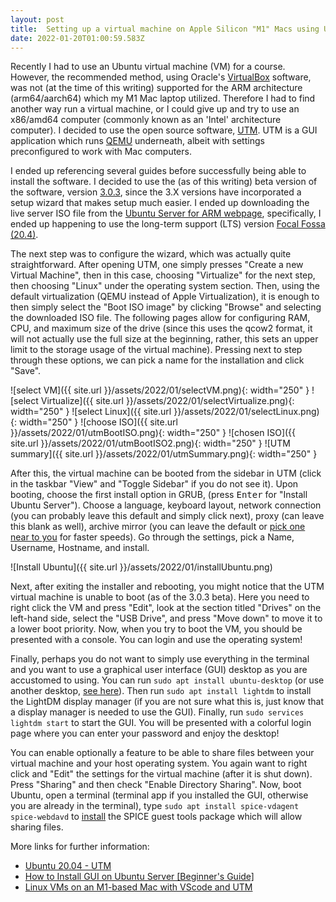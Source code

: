 ```yaml
---
layout: post
title:  Setting up a virtual machine on Apple Silicon "M1" Macs using UTM
date: 2022-01-20T01:00:59.583Z
---
```


Recently I had to use an Ubuntu virtual machine (VM) for a course. However, the recommended method, using Oracle's [VirtualBox](https://www.virtualbox.org) software, was not (at the time of this writing) supported for the ARM architecture (arm64/aarch64) which my M1 Mac laptop utilized. Therefore I had to find another way run a virtual machine, or I could give up and try to use an x86/amd64 computer (commonly known as an 'Intel' architecture computer). I decided to use the open source software, [UTM](https://github.com/utmapp/UTM). UTM is a GUI application which runs [QEMU](https://www.qemu.org) underneath, albeit with settings preconfigured to work with Mac computers. 

I ended up referencing several guides before successfully being able to install the software. I decided to use the (as of this writing) beta version of the software, version [3.0.3](https://github.com/utmapp/UTM/releases/tag/v3.0.3), since the 3.X versions have incorporated a setup wizard that makes setup much easier. I ended up downloading the live server ISO file from the [Ubuntu Server for ARM webpage](https://ubuntu.com/download/server/arm), specifically, I ended up happening to use the long-term support (LTS) version [Focal Fossa (20.4)](https://cdimage.ubuntu.com/releases/20.04/release/ubuntu-20.04.3-live-server-arm64.iso). 

The next step was to configure the wizard, which was actually quite straightforward. After opening UTM, one simply presses "Create a new Virtual Machine", then in this case, choosing "Virtualize" for the next step, then choosing "Linux" under the operating system section. Then, using the default virtualization (QEMU instead of Apple Virtualization), it is enough to then simply select the "Boot ISO image" by clicking "Browse" and selecting the downloaded ISO file. The following pages allow for configuring RAM, CPU, and maximum size of the drive (since this uses the qcow2 format, it will not actually use the full size at the beginning, rather, this sets an upper limit to the storage usage of the virtual machine). Pressing next to step through these options, we can pick a name for the installation and click "Save".

![select VM]({{ site.url }}/assets/2022/01/selectVM.png){: width="250" } ![select Virtualize]({{ site.url }}/assets/2022/01/selectVirtualize.png){: width="250" } ![select Linux]({{ site.url }}/assets/2022/01/selectLinux.png){: width="250" } ![choose ISO]({{ site.url }}/assets/2022/01/utmBootISO.png){: width="250" } ![chosen ISO]({{ site.url }}/assets/2022/01/utmBootISO2.png){: width="250" } ![UTM summary]({{ site.url }}/assets/2022/01/utmSummary.png){: width="250" } 

After this, the virtual machine can be booted from the sidebar in UTM (click in the taskbar "View" and "Toggle Sidebar" if you do not see it). Upon booting, choose the first install option in GRUB, (press <kbd>Enter</kbd> for "Install Ubuntu Server"). Choose a language, keyboard layout, network connection (you can probably leave this default and simply click next), proxy (can leave this blank as well), archive mirror (you can leave the default or [pick one near to you](https://launchpad.net/ubuntu/+archivemirrors) for faster speeds). Go through the settings, pick a Name, Username, Hostname, and install.

![Install Ubuntu]({{ site.url }}/assets/2022/01/installUbuntu.png) 

Next, after exiting the installer and rebooting, you might notice that the UTM virtual machine is unable to boot (as of the 3.0.3 beta). Here you need to right click the VM and press "Edit", look at the section titled "Drives" on the left-hand side, select the "USB Drive", and press "Move down" to move it to a lower boot priority. Now, when you try to boot the VM, you should be presented with a console. You can login and use the operating system!

Finally, perhaps you do not want to simply use everything in the terminal and you want to use a graphical user interface (GUI) desktop as you are accustomed to using. You can run `sudo apt install ubuntu-desktop` (or use another desktop, [see here](https://itsfoss.com/install-gui-ubuntu-server/)). Then run `sudo apt install lightdm` to install the LightDM display manager (if you are not sure what this is, just know that a display manager is needed to use the GUI). Finally, run `sudo services lightdm start` to start the GUI. You will be presented with a colorful login page where you can enter your password and enjoy the desktop!

You can enable optionally a feature to be able to share files between your virtual machine and your host operating system. You again want to right click and "Edit" the settings for the virtual machine (after it is shut down). Press "Sharing" and then check "Enable Directory Sharing". Now, boot Ubuntu, open a terminal (terminal app if you installed the GUI, otherwise you are already in the terminal), type `sudo apt install spice-vdagent spice-webdavd` to [install](https://mac.getutm.app/support/) the SPICE guest tools package which will allow sharing files. 

More links for further information:
- [Ubuntu 20.04 - UTM](https://mac.getutm.app/gallery/ubuntu-20-04)
- [How to Install GUI on Ubuntu Server [Beginner's Guide]](https://itsfoss.com/install-gui-ubuntu-server/)
- [Linux VMs on an M1-based Mac with VScode and UTM](https://medium.com/@lizrice/linux-vms-on-an-m1-based-mac-with-vscode-and-utm-d73e7cb06133)
